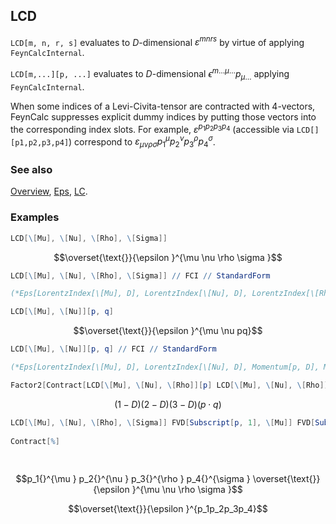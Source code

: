 ## LCD

`LCD[m, n, r, s]` evaluates to $D$-dimensional $\varepsilon^{m n r s}$ by virtue of applying `FeynCalcInternal`.

`LCD[m,...][p, ...]` evaluates to $D$-dimensional $\epsilon ^{m \ldots  \mu  \ldots}p_{\mu  \ldots}$ applying `FeynCalcInternal`.

When some indices of a Levi-Civita-tensor are contracted with 4-vectors, FeynCalc suppresses explicit dummy indices by putting those vectors into the corresponding index slots. For example,  $\varepsilon^{p_1 p_2 p_3 p_4}$ (accessible via `LCD[][p1,p2,p3,p4]`) correspond to $\varepsilon_{\mu \nu \rho \sigma} p_1^\mu p_2^\nu p_3^\rho p_4^\sigma$.

### See also

[Overview](Extra/FeynCalc.md), [Eps](Eps.md), [LC](LC.md).

### Examples

```mathematica
LCD[\[Mu], \[Nu], \[Rho], \[Sigma]]
```

$$\overset{\text{}}{\epsilon }^{\mu \nu \rho \sigma }$$

```mathematica
LCD[\[Mu], \[Nu], \[Rho], \[Sigma]] // FCI // StandardForm

(*Eps[LorentzIndex[\[Mu], D], LorentzIndex[\[Nu], D], LorentzIndex[\[Rho], D], LorentzIndex[\[Sigma], D]]*)
```

```mathematica
LCD[\[Mu], \[Nu]][p, q]
```

$$\overset{\text{}}{\epsilon }^{\mu \nu pq}$$

```mathematica
LCD[\[Mu], \[Nu]][p, q] // FCI // StandardForm

(*Eps[LorentzIndex[\[Mu], D], LorentzIndex[\[Nu], D], Momentum[p, D], Momentum[q, D]]*)
```

```mathematica
Factor2[Contract[LCD[\[Mu], \[Nu], \[Rho]][p] LCD[\[Mu], \[Nu], \[Rho]][q]]]
```

$$(1-D) (2-D) (3-D) (p\cdot q)$$

```mathematica
LCD[\[Mu], \[Nu], \[Rho], \[Sigma]] FVD[Subscript[p, 1], \[Mu]] FVD[Subscript[p, 2], \[Nu]] FVD[Subscript[p, 3], \[Rho]] FVD[Subscript[p, 4], \[Sigma]] 
 
Contract[%] 
  
 

```

$$p_1{}^{\mu } p_2{}^{\nu } p_3{}^{\rho } p_4{}^{\sigma } \overset{\text{}}{\epsilon }^{\mu \nu \rho \sigma }$$

$$\overset{\text{}}{\epsilon }^{p_1p_2p_3p_4}$$